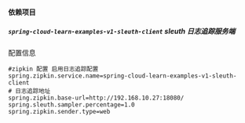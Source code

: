 #### 依赖项目

##### `spring-cloud-learn-examples-v1-sleuth-client`  sleuth 日志追踪服务端

配置信息

```properties
#zipkin 配置 启用日志追踪配置
spring.zipkin.service.name=spring-cloud-learn-examples-v1-sleuth-client
# 日志追踪地址
spring.zipkin.base-url=http://192.168.10.27:18080/
spring.sleuth.sampler.percentage=1.0
spring.zipkin.sender.type=web
```





